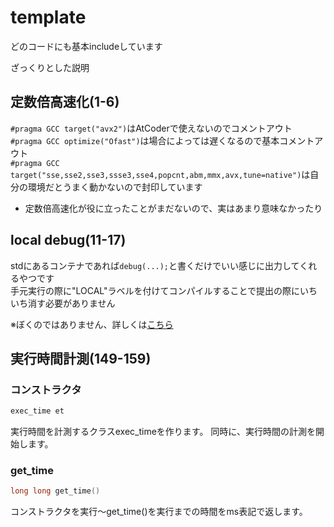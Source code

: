 # template
どのコードにも基本includeしています

ざっくりとした説明

## 定数倍高速化(1-6)
`#pragma GCC target("avx2")`はAtCoderで使えないのでコメントアウト  
`#pragma GCC optimize("Ofast")`は場合によっては遅くなるので基本コメントアウト  
`#pragma GCC target("sse,sse2,sse3,ssse3,sse4,popcnt,abm,mmx,avx,tune=native")`は自分の環境だとうまく動かないので封印しています  
- 定数倍高速化が役に立ったことがまだないので、実はあまり意味なかったり  

## local debug(11-17)
stdにあるコンテナであれば`debug(...);`と書くだけでいい感じに出力してくれるやつです  
手元実行の際に"LOCAL"ラベルを付けてコンパイルすることで提出の際にいちいち消す必要がありません  

※ぼくのではありません、詳しくは[こちら](https://blog.naskya.net/post/0002/)

## 実行時間計測(149-159)
### コンストラクタ
```cpp
exec_time et
```
実行時間を計測するクラスexec_timeを作ります。
同時に、実行時間の計測を開始します。

### get_time
```cpp
long long get_time()
```
コンストラクタを実行～get_time()を実行までの時間をms表記で返します。